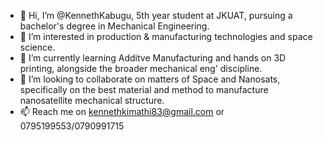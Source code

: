 - 👋 Hi, I’m @KennethKabugu, 5th year student at JKUAT, pursuing a bachelor's degree in Mechanical Engineering. 
- 👀 I’m interested in production & manufacturing technologies and space science. 
- 🌱 I’m currently learning Additve Manufacturing and hands on 3D printing, alongside the broader mechanical eng' discipline.
- 💞️ I’m looking to collaborate on matters of Space and Nanosats, specifically on the best material and method to manufacture nanosatellite mechanical structure. 
- 📫 Reach me on kennethkimathi83@gmail.com or 0795199553/0790991715

<!---
KennethKabugu/KennethKabugu is a ✨ special ✨ repository because its `README.md` (this file) appears on your GitHub profile.
You can click the Preview link to take a look at your changes.
--->
